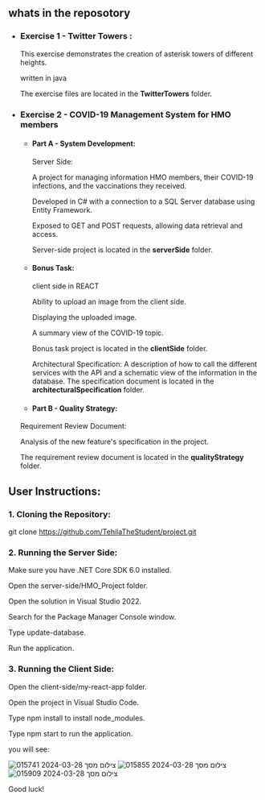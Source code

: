 ## whats in the reposotory 
- ### Exercise 1 - Twitter Towers :

  This exercise demonstrates the creation of asterisk towers of different heights.
  
  written in java
  
   The exercise files are located in the **TwitterTowers** folder.
-  ### Exercise 2 - COVID-19 Management System for HMO members
    - #### Part A - System Development:  
        Server Side:
      
        A project for managing information HMO members, their       COVID-19 infections, and the vaccinations they          received.
      
        Developed in C# with a connection to a SQL Server               database      using Entity Framework.
      
        Exposed to GET and POST requests, allowing data retrieval   and   access.
      
        Server-side project is located in the **serverSide** folder.
    - #### Bonus Task:
      client side in REACT
      
      Ability to upload an image from the client side.
   
      Displaying the uploaded image.
   
      A summary view of the COVID-19 topic.
      
       Bonus task project is located in the **clientSide** folder.
   
        Architectural Specification:
        A description of how to call the different services with the API and a schematic view of the information in the database.
        The specification document is located in the **architecturalSpecification** folder.
     - #### Part B - Quality Strategy:
    Requirement Review Document:
    
    Analysis of the new feature's specification in the project.
    
    The requirement review document is located in the **qualityStrategy** folder.

## User Instructions:
### 1. Cloning the Repository:
git clone https://github.com/TehilaTheStudent/project.git

### 2. Running the Server Side:
Make sure you have .NET Core SDK 6.0 installed.

Open the server-side/HMO_Project folder.

Open the solution in Visual Studio 2022.

Search for the Package Manager Console window.

Type update-database.

Run the application.
### 3. Running the Client Side:
Open the client-side/my-react-app folder.

Open the project in Visual Studio Code.

Type npm install to install node_modules.

Type npm start to run the application.

you will see:

![צילום מסך 2024-03-28 015741](https://github.com/TehilaTheStudent/project/assets/146730488/6f39e6b1-f20a-4cc0-b53b-733acf2ef02c)
![צילום מסך 2024-03-28 015855](https://github.com/TehilaTheStudent/project/assets/146730488/6f8daf8d-b5bb-41c1-ad2f-361a47f4525e)
![צילום מסך 2024-03-28 015909](https://github.com/TehilaTheStudent/project/assets/146730488/9885d386-ecca-4642-b878-0a4faad8b144)




Good luck!




